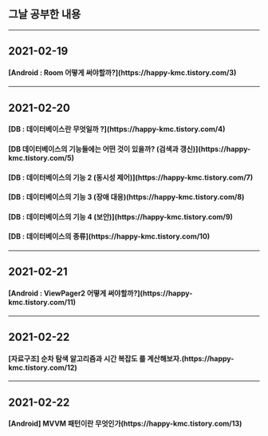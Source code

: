 ## 그날 공부한 내용 

---
## 2021-02-19
<h4>[Android : Room 어떻게 써야할까?](https://happy-kmc.tistory.com/3)</h4>

---
## 2021-02-20
<h4>[DB : 데이터베이스란 무엇일까 ?](https://happy-kmc.tistory.com/4)</h4>
<h4>[DB 데이터베이스의 기능들에는 어떤 것이 있을까? (검색과 갱신)](https://happy-kmc.tistory.com/5)</h4>
<h4>[DB : 데이터베이스의 기능 2 (동시성 제어)](https://happy-kmc.tistory.com/7)</h4>
<h4>[DB : 데이터베이스의 기능 3 (장애 대응)(https://happy-kmc.tistory.com/8)</h4>
<h4>[DB : 데이터베이스의 기능 4 (보안)](https://happy-kmc.tistory.com/9)</h4>
<h4>[DB : 데이터베이스의 종류](https://happy-kmc.tistory.com/10)</h4>

---
## 2021-02-21
<h4>[Android : ViewPager2 어떻게 써야할까?](https://happy-kmc.tistory.com/11)</h4>

---
## 2021-02-22
<h4>[자료구조] 순차 탐색 알고리즘과 시간 복잡도 를 계산해보자.(https://happy-kmc.tistory.com/12)</h4>

---
## 2021-02-22
<h4>[Android] MVVM 패턴이란 무엇인가(https://happy-kmc.tistory.com/13)</h4>




